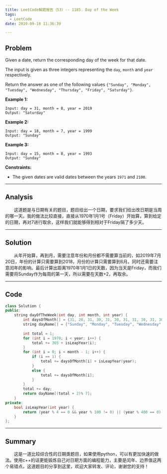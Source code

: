```yaml
---
title: LeetCode解题报告（53）-- 1185. Day of the Week
tags:
  - LeetCode
date: 2019-09-18 11:36:39

---
```


## Problem

Given a date, return the corresponding day of the week for that date.

The input is given as three integers representing the `day`, `month` and `year` respectively.

Return the answer as one of the following values `{"Sunday", "Monday", "Tuesday", "Wednesday", "Thursday", "Friday", "Saturday"}`.

<!-- more -->

**Example 1:**

```
Input: day = 31, month = 8, year = 2019
Output: "Saturday"
```

**Example 2:**

```
Input: day = 18, month = 7, year = 1999
Output: "Sunday"
```

**Example 3:**

```
Input: day = 15, month = 8, year = 1993
Output: "Sunday"
```

**Constraints:**

- The given dates are valid dates between the years `1971` and `2100`.

------

## Analysis

&emsp;&emsp;这道题是与日期有关的题目，题目给出一个日期，要求我们给出改日期是当周的哪一天。我的做法比较直接，直接从1970年1月1号（Friday）开始算，算到给定的日期，再对7进行取余，这样我们就能够得到相对于Friday隔了多少天。

------

## Solution

&emsp;&emsp;从年开始算，再到月，需要注意年份和月份都不需要算当前的，如2019年7月20日，年份的计算只需要算到2018，月份的计算只需要算到6月。同时还需要注意闰年的影响。最后计算出距离1970年1月1日的天数，因为当天是Friday，而我们需要将Sunday作为每周的第一天，所以需要在天数+2，再取余。

------

## Code

```c++
class Solution {
public:
    string dayOfTheWeek(int day, int month, int year) {
        int daysOfMonth[] = {31, 28, 31, 30, 31, 30, 31, 31, 30, 31, 30, 31};
        string dayName[] = {"Sunday", "Monday", "Tuesday", "Wednesday", "Thursday", "Friday", "Saturday"};
        
        int total = 1;
        for (int i = 1970; i < year; i++) {
            total += 365 + isLeapYear(i);
        }
        for (int i = 0; i < month - 1; i++) {
            if (i == 1) {
                total += daysOfMonth[i] + isLeapYear(year);
            }
            else {
                total += daysOfMonth[i];
            }
        }
        total += day;
        return dayName[(total + 2)% 7];
    }
private:
    bool isLeapYear(int year) {
        return (year % 4 == 0 && year % 100 != 0) || (year % 400 == 0);
    }
};
```

------

## Summary

&emsp;&emsp;这是一道比较综合性的日期类题目，如果使用python，可以有更加快速的做法。使用c++的话更能锻炼自己对日期方面的编程能力，主要是闰年、边界值这两个易错点。这道题目的分享到这里，欢迎大家转发、评论，谢谢您的支持！
